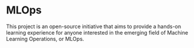 # MLOps
This project is an open-source initiative that aims to provide a hands-on learning experience for anyone interested in the emerging field of Machine Learning Operations, or MLOps.
